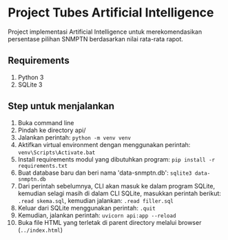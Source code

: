 # Project Tubes Artificial Intelligence
Project implementasi Artificial Intelligence untuk merekomendasikan persentase pilihan SNMPTN berdasarkan nilai rata-rata rapot.

## Requirements
1. Python 3
2. SQLite 3

## Step untuk menjalankan
1. Buka command line
2. Pindah ke directory api/
3. Jalankan perintah: `python -m venv venv`
4. Aktifkan virtual environment dengan menggunakan perintah: `venv\Scripts\Activate.bat`
5. Install requirements modul yang dibutuhkan program: `pip install -r requirements.txt`
6. Buat database baru dan beri nama 'data-snmptn.db': `sqlite3 data-snmptn.db`
7. Dari perintah sebelumnya, CLI akan masuk ke dalam program SQLite, kemudian selagi masih di dalam CLI SQLite, masukkan perintah berikut: `.read skema.sql`, kemudian jalankan: `.read filler.sql`
8. Keluar dari SQLite menggunakan perintah: `.quit`
9. Kemudian, jalankan perintah: `uvicorn api:app --reload`
10. Buka file HTML yang terletak di parent directory melalui browser (`../index.html`)